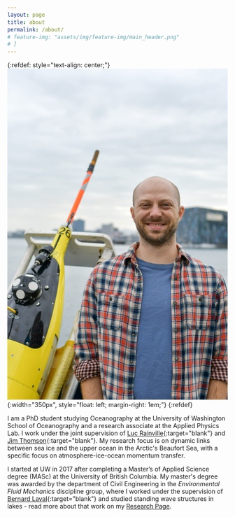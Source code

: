 ```yaml
---
layout: page
title: about
permalink: /about/
# feature-img: "assets/img/feature-img/main_header.png"
# ]  
---
```


{:refdef: style="text-align: center;"}
![about me](/assets/img/Sam_Brenner_small.png){:width="350px", style="float: left; margin-right: 1em;"}
{:refdef}

I am a PhD student studying Oceanography at the University of Washington School of Oceanography and a research associate at the Applied Physics Lab.
I work under the joint supervision of [Luc Rainville](http://apl.uw.edu/people/profile.php?last_name=Rainville&first_name=Luc){:target="blank"} and [Jim Thomson](http://apl.uw.edu/people/profile.php?last_name=Thomson&first_name=Jim){:target="blank"}. My research focus is on dynamic links between sea ice and the upper ocean in the Arctic's Beaufort Sea, with a specific focus on atmosphere-ice-ocean momentum transfer.

I started at UW in 2017 after completing a Master’s of Applied Science degree (MASc) at the University of British Columbia.  My master's degree was awarded by the department of Civil Engineering in the *Environmental Fluid Mechanics* discipline group, where I worked under the supervision of [Bernard Laval](https://www.civil.ubc.ca/faculty/bernard-laval){:target="blank"} and studied standing wave structures in lakes - read more about that work on my [Research Page](/research/).



<!-- In May, 2019 I completed the requirements for a Master's of Science (MS; non-thesis) at UW based on a observational study of submesoscale frontal processes in the western Arctic marginal ice zone. -->
